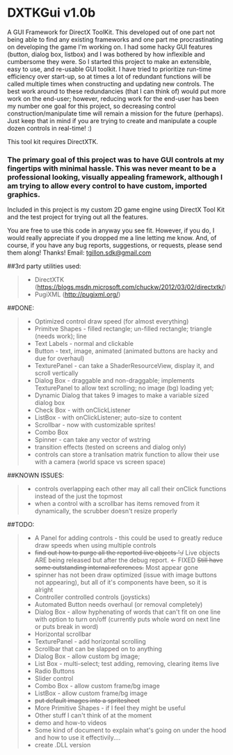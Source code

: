 # DXTKGui v1.0b

A GUI Framework for DirectX ToolKit.
This developed out of one part not being able to find any existing frameworks and one part me procrastinating on developing the game I'm working on. I had some hacky GUI features (button, dialog box, listbox) and I was bothered by how inflexible and cumbersome they were. So I started this project to make an extensible, easy to use, and re-usable GUI toolkit.
I have tried to prioritize run-time efficiency over start-up, so at times a lot of redundant functions will be called multiple times when constructing and updating new controls. The best work around to these redundancies (that I can think of) would put more work on the end-user; however, reducing work for the end-user has been my number one goal for this project, so decreasing control construction/manipulate time will remain a mission for the future (perhaps).
Just keep that in mind if you are trying to create and manipulate a couple dozen controls in real-time! :)

This tool kit requires DirectXTK.

### The primary goal of this project was to have GUI controls at my fingertips with minimal hassle. This was never meant to be a professional looking, visually appealing framework, although I am trying to allow every control to have custom, imported graphics.


Included in this project is my custom 2D game engine using DirectX Tool Kit and the test project for trying out all the features.


You are free to use this code in anyway you see fit. However, if you do, I would really appreciate if you dropped me a line letting me know. And, of course, if you have any bug reports, suggestions, or requests, please send them along! Thanks!
Email: tgillon.sdk@gmail.com

##3rd party utilities used:
>- DirectXTK (https://blogs.msdn.microsoft.com/chuckw/2012/03/02/directxtk/)
>- PugiXML (http://pugixml.org/)


##DONE:
>- Optimized control draw speed (for almost everything)
>- Primitve Shapes - filled rectangle; un-filled rectangle; triangle (needs work); line
>- Text Labels - normal and clickable
>- Button - text, image, animated (animated buttons are hacky and due for overhaul)
>- TexturePanel - can take a ShaderResourceView, display it, and scroll vertically
>- Dialog Box - draggable and non-draggable; implements TexturePanel to allow text scrolling; no image (bg) loading yet;
>- Dynamic Dialog that takes 9 images to make a variable sized dialog box
>- Check Box - with onClickListener
>- ListBox - with onClickListener; auto-size to content
>- Scrollbar - now with customizable sprites!
>- Combo Box
>- Spinner - can take any vector of wstring
>- transition effects (tested on screens and dialog only)
>- controls can store a tranlsation matrix function to allow their use with a camera
(world space vs screen space)

##KNOWN ISSUES:
>- controls overlapping each other may all call their onClick functions instead of the just the topmost
>- when a control with a scrollbar has items removed from it dynamically, the scrubber doesn't resize properly

##TODO:
>- A Panel for adding controls - this could be used to greatly reduce draw speeds
	when using multiple controls
>- ~~find out how to purge all the reported live objects ':/~~ 
Live objects ARE being released but after the debug report. <- FIXED
~~Still have some outstanding internal references.~~ Most appear gone
>- spinner has not been draw optimized (issue with image buttons not appearing), but all of it's components have been, so it is alright
>- Controller controlled controls (joysticks)
>- Automated Button needs overhaul (or removal completely)
>- Dialog Box - allow hyphenating of words that can't fit on one line with option to turn on/off
(currently puts whole word on next line or puts break in word)
>- Horizontal scrollbar
>- TexturePanel - add horizontal scrolling
>- Scrollbar that can be slapped on to anything
>- Dialog Box - allow custom bg image;
>- List Box - multi-select; test adding, removing, clearing items live
>- Radio Buttons
>- Slider control
>- Combo Box - allow custom frame/bg image
>- ListBox - allow custom frame/bg image
>- ~~put default images into a spritesheet~~
>- More Primitive Shapes - if I feel they might be useful
>- Other stuff I can't think of at the moment
>- demo and how-to videos
>- Some kind of document to explain what's going on under the hood and how to use it effectivily....
>- create .DLL version